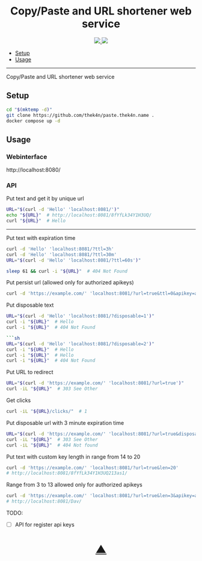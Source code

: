 <h1 align="center">Copy/Paste and URL shortener web service</h1>

<p align="center">
  <a href="https://github.com/TheK4n">
    <img src="https://img.shields.io/github/followers/TheK4n?label=Follow&style=social">
  </a>
  <a href="https://github.com/TheK4n/paste.thek4n.name">
    <img src="https://img.shields.io/github/stars/TheK4n/paste.thek4n.name?style=social">
  </a>
</p>

* [Setup](#setup)
* [Usage](#usage)

---

Copy/Paste and URL shortener web service


## Setup

```sh
cd "$(mktemp -d)"
git clone https://github.com/thek4n/paste.thek4n.name .
docker compose up -d
```


## Usage

### Webinterface
http://localhost:8080/


### API

Put text and get it by unique url
```sh
URL="$(curl -d 'Hello' 'localhost:8081/')"
echo "${URL}"  # http://localhost:8081/8fYfLk34Y1H3UQ/
curl "${URL}"  # Hello
```

---

Put text with expiration time
```sh
curl -d 'Hello' 'localhost:8081/?ttl=3h'
curl -d 'Hello' 'localhost:8081/?ttl=30m'
URL="$(curl -d 'Hello' 'localhost:8081/?ttl=60s')"

sleep 61 && curl -i "${URL}"  # 404 Not Found
```

Put persist url (allowed only for authorized apikeys)
```sh
curl -d 'https://example.com/' 'localhost:8081/?url=true&ttl=0&apikey=apikey'
```

Put disposable text
```sh
URL="$(curl -d 'Hello' 'localhost:8081/?disposable=1')"
curl -i "${URL}"  # Hello
curl -i "${URL}"  # 404 Not Found

```sh
URL="$(curl -d 'Hello' 'localhost:8081/?disposable=2')"
curl -i "${URL}"  # Hello
curl -i "${URL}"  # Hello
curl -i "${URL}"  # 404 Not Found
```

Put URL to redirect
```sh
URL="$(curl -d 'https://example.com/' 'localhost:8081/?url=true')"
curl -iL "${URL}"  # 303 See Other
```

Get clicks
```sh
curl -iL "${URL}/clicks/"  # 1
```

Put disposable url with 3 minute expiration time
```sh
URL="$(curl -d 'https://example.com/' 'localhost:8081/?url=true&disposable=1&ttl=3m')"
curl -iL "${URL}"  # 303 See Other
curl -iL "${URL}"  # 404 Not found
```


Put text with custom key length in range from 14 to 20
```sh
curl -d 'https://example.com/' 'localhost:8081/?url=true&len=20'
# http://localhost:8081/8fYfLk34Y1H3UQ213as1/
```

Range from 3 to 13 allowed only for authorized apikeys
```sh
curl -d 'https://example.com/' 'localhost:8081/?url=true&len=3&apikey=apikey'
# http://localhost:8081/Dav/
```


TODO:
* [ ] API for register api keys


<h1 align="center"><a href="#top">▲</a></h1>
